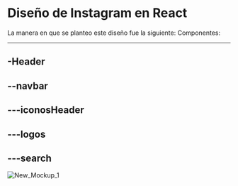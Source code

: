 # Diseño de Instagram en React
La manera en que se planteo este diseño fue la siguiente:
Componentes:
**********************
## -Header           
## --navbar           
## ---iconosHeader   
## ---logos            
## ---search         



![New_Mockup_1](https://user-images.githubusercontent.com/61366649/143065216-d7a924d7-6e8f-490a-98f0-4d6d996c6756.png)
